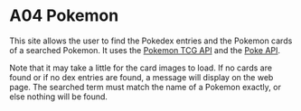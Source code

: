 # A04 Pokemon

This site allows the user to find the Pokedex entries and the Pokemon cards of a searched Pokemon. It uses the [Pokemon TCG API](https://pokemontcg.io/) and the [Poke API](https://pokeapi.co/). 

Note that it may take a little for the card images to load. If no cards are found or if no dex entries are found, a message will display on the web page. The searched term must match the name of a Pokemon exactly, or else nothing will be found. 

